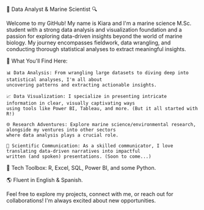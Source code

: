 🔬 Data Analyst & Marine Scientist 🔍

Welcome to my GitHub! My name is Kiara and I'm a marine science M.Sc. student with a strong data analysis and visualization foundation 
and a passion for exploring data-driven insights beyond the world of marine biology. My journey encompasses fieldwork, data wrangling, 
and conducting thorough statistical analyses to extract meaningful insights.

🌊 What You'll Find Here:

    📊 Data Analysis: From wrangling large datasets to diving deep into statistical analyses, I'm all about 
    uncovering patterns and extracting actionable insights.

    📈 Data Visualization: I specialize in presenting intricate information in clear, visually captivating ways 
    using tools like Power BI, Tableau, and more. (But it all started with R!)

    🌐 Research Adventures: Explore marine science/environmental research, alongside my ventures into other sectors 
    where data analysis plays a crucial role.

    📝 Scientific Communication: As a skilled communicator, I love translating data-driven narratives into impactful 
    written (and spoken) presentations. (Soon to come...)

  
  🐍 Tech Toolbox: R, Excel, SQL, Power BI, and some Python.

  🌎 Fluent in English & Spanish.

Feel free to explore my projects, connect with me, or reach out for collaborations! I'm always excited about new opportunities.

<!---
kacev4/kacev4 is a ✨ special ✨ repository because its `README.md` (this file) appears on your GitHub profile.
You can click the Preview link to take a look at your changes.
--->
